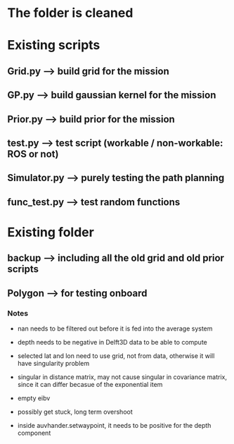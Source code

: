 # The folder is cleaned

# Existing scripts
## Grid.py --> build grid for the mission
## GP.py --> build gaussian kernel for the mission
## Prior.py --> build prior for the mission
## test.py --> test script (workable / non-workable: ROS or not)
## Simulator.py --> purely testing the path planning
## func_test.py --> test random functions

# Existing folder
## backup --> including all the old grid and old prior scripts
## Polygon --> for testing onboard

### Notes
- nan needs to be filtered out before it is fed into the average system
- depth needs to be negative in Delft3D data to be able to compute
- selected lat and lon need to use grid, not from data, otherwise it will have singularity problem
- singular in distance matrix, may not cause singular in covariance matrix, since it can differ becasue of the exponential item

- empty eibv
- possibly get stuck, long term overshoot
- inside auvhander.setwaypoint, it needs to be positive for the depth component